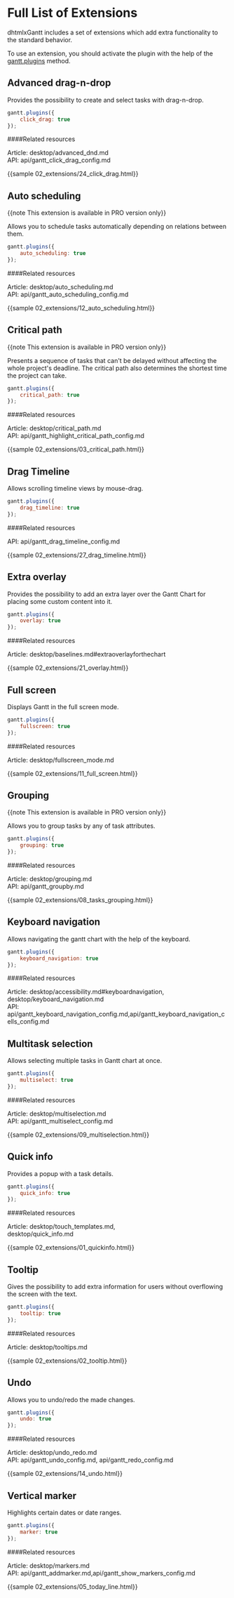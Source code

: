 Full List of Extensions
=========================

dhtmlxGantt includes a set of extensions which add extra functionality to the standard behavior.

To use an extension, you should activate the plugin with the help of the [gantt.plugins](api/gantt_plugins.md) method. 

Advanced drag-n-drop
----------------------

Provides the possibility to create and select tasks with drag-n-drop.

~~~js
gantt.plugins({
	click_drag: true
});
~~~

####Related resources

Article: desktop/advanced_dnd.md<br>
API: api/gantt_click_drag_config.md<br>

{{sample 02_extensions/24_click_drag.html}}

Auto scheduling
----------------

{{note This extension is available in PRO version only}}

Allows you to schedule tasks automatically depending on relations between them.

~~~js
gantt.plugins({
	auto_scheduling: true
});
~~~

####Related resources

Article: desktop/auto_scheduling.md<br>
API: api/gantt_auto_scheduling_config.md<br>

{{sample  02_extensions/12_auto_scheduling.html}}


Critical path
-------------

{{note This extension is available in PRO version only}}

Presents a sequence of tasks that can't be delayed without affecting the whole project's deadline.
The critical path also determines the shortest time the project can take.

~~~js
gantt.plugins({
	critical_path: true
});
~~~

####Related resources

Article: desktop/critical_path.md<br>
API: api/gantt_highlight_critical_path_config.md<br>

{{sample  02_extensions/03_critical_path.html}}


Drag Timeline
-------------

Allows scrolling timeline views by mouse-drag.

~~~js
gantt.plugins({
	drag_timeline: true
});
~~~

####Related resources

API: api/gantt_drag_timeline_config.md<br>

{{sample  02_extensions/27_drag_timeline.html}}


Extra overlay
--------------

Provides the possibility to add an extra layer over the Gantt Chart for placing some custom content into it.

~~~js
gantt.plugins({
	overlay: true
});
~~~

####Related resources

Article: desktop/baselines.md#extraoverlayforthechart

{{sample 02_extensions/21_overlay.html}}

Full screen
-----------

Displays Gantt in the full screen mode.

~~~js
gantt.plugins({
	fullscreen: true
});
~~~

####Related resources

Article: desktop/fullscreen_mode.md <br>

{{sample 02_extensions/11_full_screen.html}}

Grouping
------------

{{note This extension is available in PRO version only}}

Allows you to group tasks by any of task attributes.

~~~js
gantt.plugins({
	grouping: true
});
~~~

####Related resources

Article: desktop/grouping.md<br>
API: api/gantt_groupby.md<br>

{{sample  02_extensions/08_tasks_grouping.html}}

Keyboard navigation
------------------
Allows navigating the gantt chart with the help of the keyboard.

~~~js
gantt.plugins({
	keyboard_navigation: true
});
~~~

####Related resources

Article: desktop/accessibility.md#keyboardnavigation, desktop/keyboard_navigation.md<br>
API: api/gantt_keyboard_navigation_config.md,api/gantt_keyboard_navigation_cells_config.md<br>



Multitask selection
-------------------

Allows selecting multiple tasks in Gantt chart at once.

~~~js
gantt.plugins({
	multiselect: true
});
~~~

####Related resources

Article: desktop/multiselection.md<br>
API: api/gantt_multiselect_config.md<br>

{{sample  02_extensions/09_multiselection.html}}


Quick info
-----------

Provides a popup with a task details.

~~~js
gantt.plugins({
	quick_info: true
});
~~~

####Related resources

Article: desktop/touch_templates.md, <br>
desktop/quick_info.md

{{sample 02_extensions/01_quickinfo.html}}


Tooltip
---------
Gives the possibility to add extra information for users without overflowing the screen with the text.

~~~js
gantt.plugins({
	tooltip: true
});
~~~

####Related resources

Article: desktop/tooltips.md<br>

{{sample 02_extensions/02_tooltip.html}}

Undo
------

Allows you to undo/redo the made changes.

~~~js
gantt.plugins({
	undo: true
});
~~~

####Related resources

Article: desktop/undo_redo.md<br>
API: api/gantt_undo_config.md, api/gantt_redo_config.md<br>

{{sample 02_extensions/14_undo.html}}

Vertical marker
---------

Highlights certain dates or date ranges.

~~~js
gantt.plugins({
	marker: true
});
~~~

####Related resources

Article: desktop/markers.md<br>
API: api/gantt_addmarker.md,api/gantt_show_markers_config.md<br>

{{sample  02_extensions/05_today_line.html}}

